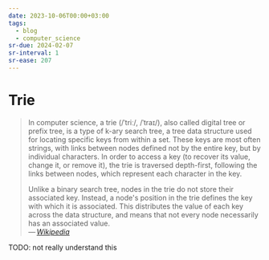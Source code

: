 ```yaml
---
date: 2023-10-06T00:00+03:00
tags:
  - blog
  - computer_science
sr-due: 2024-02-07
sr-interval: 1
sr-ease: 207
---
```


# Trie

> In computer science, a trie (/ˈtriː/, /ˈtraɪ/), also called digital tree or
> prefix tree, is a type of k-ary search tree, a tree data structure used for
> locating specific keys from within a set. These keys are most often strings,
> with links between nodes defined not by the entire key, but by individual
> characters. In order to access a key (to recover its value, change it, or
> remove it), the trie is traversed depth-first, following the links between
> nodes, which represent each character in the key.
>
> Unlike a binary search tree, nodes in the trie do not store their associated
> key. Instead, a node's position in the trie defines the key with which it is
> associated. This distributes the value of each key across the data structure,
> and means that not every node necessarily has an associated value.\
> — <cite>[Wikipedia](https://en.wikipedia.org/wiki/Trie)</cite>

TODO: not really understand this
